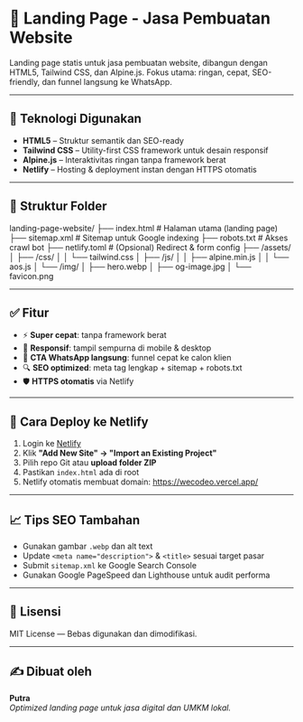 # 🚀 Landing Page - Jasa Pembuatan Website

Landing page statis untuk jasa pembuatan website, dibangun dengan HTML5, Tailwind CSS, dan Alpine.js. Fokus utama: ringan, cepat, SEO-friendly, dan funnel langsung ke WhatsApp.

---

## 🔧 Teknologi Digunakan

- **HTML5** – Struktur semantik dan SEO-ready
- **Tailwind CSS** – Utility-first CSS framework untuk desain responsif
- **Alpine.js** – Interaktivitas ringan tanpa framework berat
- **Netlify** – Hosting & deployment instan dengan HTTPS otomatis

---

## 📂 Struktur Folder

landing-page-website/
├── index.html # Halaman utama (landing page)
├── sitemap.xml # Sitemap untuk Google indexing
├── robots.txt # Akses crawl bot
├── netlify.toml # (Opsional) Redirect & form config
├── /assets/
│ ├── /css/
│ │ └── tailwind.css
│ ├── /js/
│ │ ├── alpine.min.js
│ │ └── aos.js
│ └── /img/
│ ├── hero.webp
│ ├── og-image.jpg
│ └── favicon.png


---

## ✅ Fitur

- ⚡ **Super cepat**: tanpa framework berat
- 📱 **Responsif**: tampil sempurna di mobile & desktop
- 💬 **CTA WhatsApp langsung**: funnel cepat ke calon klien
- 🔍 **SEO optimized**: meta tag lengkap + sitemap + robots.txt
- 🛡️ **HTTPS otomatis** via Netlify

---

## 🚀 Cara Deploy ke Netlify

1. Login ke [Netlify](https://netlify.com)
2. Klik **"Add New Site" → "Import an Existing Project"**
3. Pilih repo Git atau **upload folder ZIP**
4. Pastikan `index.html` ada di root
5. Netlify otomatis membuat domain: https://wecodeo.vercel.app/


---

## 📈 Tips SEO Tambahan

- Gunakan gambar `.webp` dan alt text
- Update `<meta name="description">` & `<title>` sesuai target pasar
- Submit `sitemap.xml` ke Google Search Console
- Gunakan Google PageSpeed dan Lighthouse untuk audit performa

---

## 📄 Lisensi

MIT License — Bebas digunakan dan dimodifikasi.

---

## ✍️ Dibuat oleh

**Putra**  
_Optimized landing page untuk jasa digital dan UMKM lokal._
